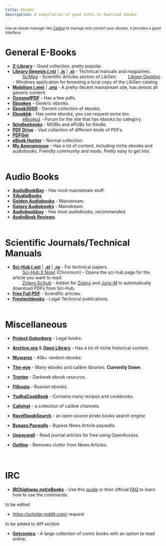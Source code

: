 ```yaml
---
title: Ebooks
description: A compilation of good sites to download ebooks
---
```


<sub>Use an ebook manager like [Calibre](https://calibre-ebook.com/) to manage and convert your ebooks, it provides a good interface.</sub>

# General E-Books

- [**Z-Library**](http://www.z-lib.org/) - Good collection, pretty popular.
- [**Library Genesis (.rs)**](https://libgen.rs/) | [**.is**](https://libgen.is/) | [**.st**](https://libgen.st/) - Technical manuals and magazines.  
&nbsp;&nbsp;&nbsp;&nbsp;&nbsp;&nbsp;&nbsp;&nbsp;[SciMag](https://libgen.rs/scimag/) - Scientific Articles section of LibGen.
&nbsp;&nbsp;&nbsp;&nbsp;&nbsp;&nbsp;&nbsp;&nbsp;[Libgen Desktop](https://wiki.mhut.org/software:libgen_desktop) - Windows application for browsing a local copy of the LibGen catalog.
- [**Mobilism (.me)**](https://forum.mobilism.me/viewforum.php?f=106) | [**.org**](https://forum.mobilism.org/viewforum.php?f=106) - A pretty decent mainstream site, has almost all generic content.
- [**OceanofPDF**](https://oceanofpdf.com/) - Has a few pdfs.
- [**Ebookee**](https://ebookee.com/) - Generic ebooks.
- [**Ebook3000**](http://www.Ebook3000.com) - Decent collection of ebooks.
- [**Ebookbb**](https://www.ebookbb.com/) - Has some ebooks, you can request some too.  
&nbsp;&nbsp;&nbsp;&nbsp;&nbsp;&nbsp;&nbsp;&nbsp;[eBookoz](https://ebookoz.net/viewforum.php?f=5) - Forum for the site that has ebooks by category.  
- [**Ikindleebooks**](https://ikindlebooks.com/) - MOBIs and ePUBs for Kindle.
- [**PDF Drive**](https://www.pdfdrive.com/) - Vast collection of different kinds of PDFs.
- [**PDFGet**](https://pdfget.com/)
- [**eBook Hunter**](https://ebook-hunter.org/) - Normal collection.
- [**My Anonamouse**](https://www.myanonamouse.net/) - Has a lot of content, including niche ebooks and audiobooks. Friendly community and mods. Pretty easy to get into.
&nbsp;  
&nbsp;
# Audio Books

- [**AudioBookBay**](http://www.audiobookbay.net/) - Has most mainstream stuff.
- [**XAudioBooks**](https://xaudiobooks.com/) 
- [**Golden Audiobooks**](https://goldenaudiobooks.com/) - Mainstream.
- [**Galaxy Audiobooks**](https://galaxyaudiobook.com/) - Mainstream.
- [**Audiobookbay**](http://www.audiobookbay.net/) - Has most audiobooks, recommended.
- [**AudioBook Reviews**](https://audiobookreviews.com/)
&nbsp;  
&nbsp;
# Scientific Journals/Technical Manuals

- [**Sci-Hub (.se)**](https://sci-hub.se/) | [**.st**](https://sci-hub.st/) | [**.ru**](https://sci-hub.ru/) - For technical papers.  
&nbsp;&nbsp;&nbsp;&nbsp;&nbsp;&nbsp;&nbsp;&nbsp;[Sci-Hub X Now!](https://chrome.google.com/webstore/detail/sci-hub-x-now/gmmnidkpkgiohfdoenhpghbilmeeagjj) (Chromium) - Opens the sci-hub page for the article you want to read.  
&nbsp;&nbsp;&nbsp;&nbsp;&nbsp;&nbsp;&nbsp;&nbsp;[Zotero Scihub](https://github.com/ethanwillis/zotero-scihub) - Addon for [Zotero](https://www.zotero.org/) and [Juris-M](https://juris-m.github.io/) to automatically download PDFs from Sci-Hub.
- [**Free Full PDF**](https://freefullpdf.com/) - Scientific articles.
- [**Freetechbooks**](https://www.freetechbooks.com/) - Legal Technical publications.
&nbsp;  
&nbsp;
# Miscellaneous

- [**Project Gutenberg**](http://www.gutenberg.org/) - Legal books.
- [**Archive.org**](https://archive.org/details/texts) & [**Open Library**](https://openlibrary.org/) - Has a lot of niche historical content.
- [**Mywarez**](https://mywarez.org/) - 40k+ random ebooks.
- [**The-eye**](https://the-eye.eu/public/Books/) - Many ebooks and calibre libraries. **Currently Down**.
- [**Trantor**](https://trantor.is/) - Darkweb ebook resource.
- [**Flibusta**](https://flibusta.site/) - Russian ebooks.
- [**YudhaCookBook**](https://www.yudhacookbook.my.id/) - Contains many recipes and cookbooks.

- [**Calishot**](https://redd.it/oh1673) - a collection of calibre channels.
- [**RaveEbookSearch**](https://ravebooksearch.com/?q=%s) - an open source pirate books search engine

- [**Bypass Paywalls**](https://github.com/iamadamdev/bypass-paywalls-chrome) - Bypass News Article paywalls.  
- [**Unpaywall**](https://unpaywall.org/products/extension) - Read journal articles for free using OpenAccess.
- [**Outline**](https://outline.com/) - Removes clutter from News Articles.  
&nbsp;  
&nbsp;
# IRC

- [**IRChighway.net/eBooks**](irc://irc.irchighway.net:6665/ebooks) - Use this [guide](https://redd.it/2oftbu) or their official [FAQ](http://ebooks.byethost6.com/) to learn how to use the commands.

 
to be edited
- https://scholar.reddit.com/ request

to be added to diff section
- [**Getcomics**](http://www.getcomics.info/) - A large collection of comic books with an option to read online.
